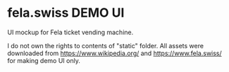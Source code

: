 # fela.swiss DEMO UI

UI mockup for Fela ticket vending machine.

I do not own the rights to contents of "static" folder. 
All assets were downloaded from https://www.wikipedia.org/
and https://www.fela.swiss/ for making demo UI only.
